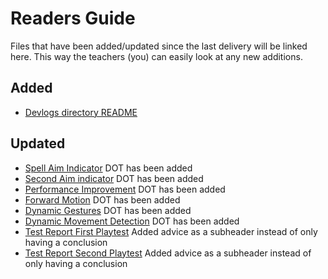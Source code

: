 # Readers Guide
Files that have been added/updated since the last delivery will be linked here. This way the teachers (you) can easily look at any new additions.

## Added
- [Devlogs directory README](2.%20Secrets%20of%20Ignacios/1.%20Devlogs/README.md)

## Updated
- [Spell Aim Indicator](2.%20Secrets%20of%20Ignacios/1.%20Devlogs/04.%20Spell%20Aim%20Indicators.md) DOT has been added
- [Second Aim indicator](2.%20Secrets%20of%20Ignacios/1.%20Devlogs/05.%20Second%20Aim%20Indicator.md) DOT has been added
- [Performance Improvement](2.%20Secrets%20of%20Ignacios/1.%20Devlogs/06.%20Performance%20Improvement.md) DOT has been added
- [Forward Motion](3.%20Deep%20Dive/2.%20Devlogs/01.%20Forward%20Motion.md) DOT has been added
- [Dynamic Gestures](3.%20Deep%20Dive/2.%20Devlogs/2.%202D%20Dynamic%20Gestures.md) DOT has been added
- [Dynamic Movement Detection](3.%20Deep%20Dive/1.%20Research/1.%20Dynamic%20Movement%20Detection.md) DOT has been added
- [Test Report First Playtest](h2.%20Secrets%20of%20Ignacios/2.%20Playtests/03.%20Test%20Report%20First%20Playtest.md) Added advice as a subheader instead of only having a conclusion
- [Test Report Second Playtest](2.%20Secrets%20of%20Ignacios/2.%20Playtests/06.%20Test%20Report%20Second%20Playtest.md) Added advice as a subheader instead of only having a conclusion
